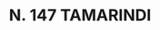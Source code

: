 ---
title: "N. 147 TAMARINDI"
plant-name: "N. 147"
plant-number: "147"
plant-img1: "/assets/img/plant147_verso.jpg"
plant-img2: "/assets/img/plant147.jpg"
plant-xml: "/assets/xml/plant147.xml"
plant-title: "N. 147 TAMARINDI"
plant-taxon-link: ""
plant-taxon-content: ""
layout: single-xml
---
